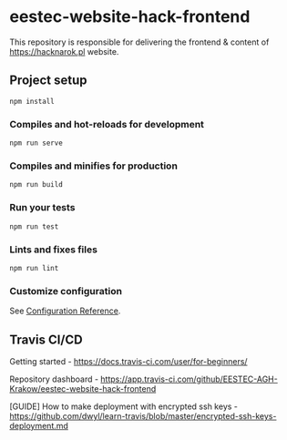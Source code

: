 # eestec-website-hack-frontend

This repository is responsible for delivering the frontend & content of https://hacknarok.pl website. 

## Project setup
```
npm install
```

### Compiles and hot-reloads for development
```
npm run serve
```

### Compiles and minifies for production
```
npm run build
```

### Run your tests
```
npm run test
```

### Lints and fixes files
```
npm run lint
```

### Customize configuration
See [Configuration Reference](https://cli.vuejs.org/config/).

## Travis CI/CD

Getting started - https://docs.travis-ci.com/user/for-beginners/

Repository dashboard - https://app.travis-ci.com/github/EESTEC-AGH-Krakow/eestec-website-hack-frontend

[GUIDE] How to make deployment with encrypted ssh keys - https://github.com/dwyl/learn-travis/blob/master/encrypted-ssh-keys-deployment.md